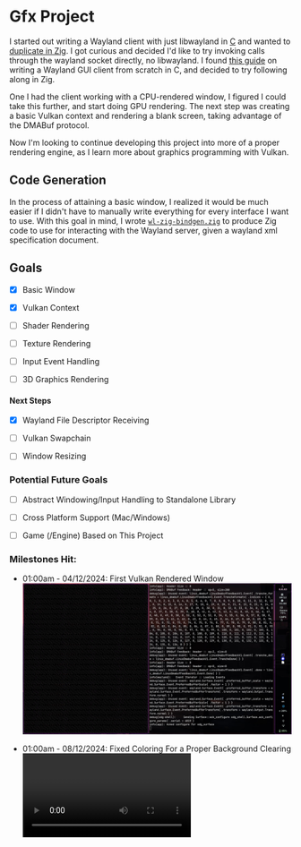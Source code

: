 # Gfx Project

I started out writing a Wayland client with just libwayland in [C](https://github.com/Liam-Malone/wayland_gfx) and wanted to [duplicate in Zig](https://github.com/Liam-Malone/zig-wayland_gfx). I got curious and decided I'd like to try invoking calls through the wayland socket directly, no libwayland.
I found [this guide](https://gaultier.github.io/blog/wayland_xrom_scratch.html) on writing a Wayland GUI client from scratch in C, and decided to try following along in Zig.

One I had the client working with a CPU-rendered window, I figured I could take this further, and start doing GPU rendering.
The next step was creating a basic Vulkan context and rendering a blank screen, taking advantage of the DMABuf protocol.

Now I'm looking to continue developing this project into more of a proper rendering engine, as I learn more about graphics programming with Vulkan.

## Code Generation

In the process of attaining a basic window, I realized it would be much easier if I didn't have to manually write everything for every interface I want to use. With this goal in mind, I wrote [`wl-zig-bindgen.zig`](./src/wl-zig-bindgen.zig) to produce Zig code to use for interacting with the Wayland server, given a wayland xml specification document.


## Goals

- [x] Basic Window
- [x] Vulkan Context
- [ ] Shader Rendering
- [ ] Texture Rendering
- [ ] Input Event Handling
- [ ] 3D Graphics Rendering


#### Next Steps

- [x] Wayland File Descriptor Receiving
- [ ] Vulkan Swapchain
- [ ] Window Resizing


### Potential Future Goals

- [ ] Abstract Windowing/Input Handling to Standalone Library
- [ ] Cross Platform Support (Mac/Windows)
- [ ] Game (/Engine) Based on This Project


### Milestones Hit:

- 01:00am - 04/12/2024: First Vulkan Rendered Window
![First screenshot of the GPU-rendered blank window](./assets/screenshots/first_vk-window.jpeg)

- 01:00am - 08/12/2024: Fixed Coloring For a Proper Background Clearing
![Recording of screen-clearing working as intended](./assets/videos/functioning-color-clear.mp4)
